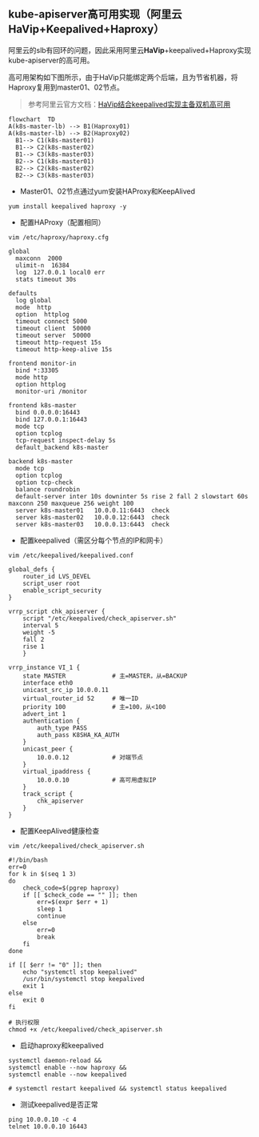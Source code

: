 ## kube-apiserver高可用实现（阿里云HaVip+Keepalived+Haproxy）

阿里云的slb有回环的问题，因此采用阿里云**HaVip**+keepalived+Haproxy实现kube-apiserver的高可用。

高可用架构如下图所示，由于HaVip只能绑定两个后端，且为节省机器，将Haproxy复用到master01、02节点。

> 参考阿里云官方文档：[HaVip结合keepalived实现主备双机高可用](https://help.aliyun.com/document_detail/184485.html?spm=5176.11182181.0.dexternal.61534882ClDyIr)

```mermaid
flowchart  TD
A(k8s-master-lb) --> B1(Haproxy01)  
A(k8s-master-lb) --> B2(Haproxy02)
  B1--> C1(k8s-master01)
  B1--> C2(k8s-master02)
  B1--> C3(k8s-master03)
  B2--> C1(k8s-master01)
  B2--> C2(k8s-master02)
  B2--> C3(k8s-master03)
```

- Master01、02节点通过yum安装HAProxy和KeepAlived

```shell
yum install keepalived haproxy -y
```

- 配置HAProxy（配置相同）

```shell
vim /etc/haproxy/haproxy.cfg 
```

```
global
  maxconn  2000
  ulimit-n  16384
  log  127.0.0.1 local0 err
  stats timeout 30s

defaults
  log global
  mode  http
  option  httplog
  timeout connect 5000
  timeout client  50000
  timeout server  50000
  timeout http-request 15s
  timeout http-keep-alive 15s

frontend monitor-in
  bind *:33305
  mode http
  option httplog
  monitor-uri /monitor

frontend k8s-master
  bind 0.0.0.0:16443
  bind 127.0.0.1:16443
  mode tcp
  option tcplog
  tcp-request inspect-delay 5s
  default_backend k8s-master

backend k8s-master
  mode tcp
  option tcplog
  option tcp-check
  balance roundrobin
  default-server inter 10s downinter 5s rise 2 fall 2 slowstart 60s maxconn 250 maxqueue 256 weight 100
  server k8s-master01	10.0.0.11:6443  check
  server k8s-master02	10.0.0.12:6443  check
  server k8s-master03	10.0.0.13:6443  check
```

- 配置keepalived（需区分每个节点的IP和网卡）

```shell
vim /etc/keepalived/keepalived.conf
```

```
global_defs {
    router_id LVS_DEVEL
    script_user root
    enable_script_security
}

vrrp_script chk_apiserver {
    script "/etc/keepalived/check_apiserver.sh"
    interval 5
    weight -5
    fall 2  
    rise 1
    }

vrrp_instance VI_1 {            
    state MASTER             # 主=MASTER，从=BACKUP
    interface eth0
    unicast_src_ip 10.0.0.11
    virtual_router_id 52     # 唯一ID
    priority 100             # 主=100，从<100
    advert_int 1
    authentication {
        auth_type PASS
        auth_pass K8SHA_KA_AUTH
    }
    unicast_peer {
        10.0.0.12            # 对端节点
    }
    virtual_ipaddress {
        10.0.0.10            # 高可用虚拟IP
    }
    track_script {
        chk_apiserver
    }
}
```

- 配置KeepAlived健康检查

```shell
vim /etc/keepalived/check_apiserver.sh 
```

```shell
#!/bin/bash
err=0
for k in $(seq 1 3)
do
    check_code=$(pgrep haproxy)
    if [[ $check_code == "" ]]; then
        err=$(expr $err + 1)
        sleep 1
        continue
    else
        err=0
        break
    fi
done

if [[ $err != "0" ]]; then
    echo "systemctl stop keepalived"
    /usr/bin/systemctl stop keepalived
    exit 1
else
    exit 0
fi
```

```shell
# 执行权限
chmod +x /etc/keepalived/check_apiserver.sh
```

- 启动haproxy和keepalived

```shell
systemctl daemon-reload &&
systemctl enable --now haproxy &&
systemctl enable --now keepalived

# systemctl restart keepalived && systemctl status keepalived
```

- 测试keepalived是否正常

```shell
ping 10.0.0.10 -c 4
telnet 10.0.0.10 16443
```
